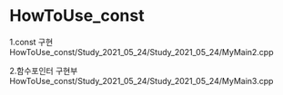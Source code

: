 # HowToUse_const
1.const 구현
HowToUse_const/Study_2021_05_24/Study_2021_05_24/MyMain2.cpp

2.함수포인터 구현부
HowToUse_const/Study_2021_05_24/Study_2021_05_24/MyMain3.cpp
